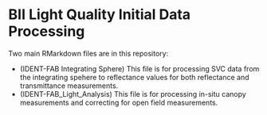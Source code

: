 # BII Light Quality Initial Data Processing
Two main RMarkdown files are in this repository:
- (IDENT-FAB Integrating Sphere) This file is for processing SVC data from the integrating spehere to reflectance values for both reflectance and transmittance measurements.
- (IDENT-FAB_Light_Analysis) This file is for processing in-situ canopy measurements and correcting for open field measurements.

